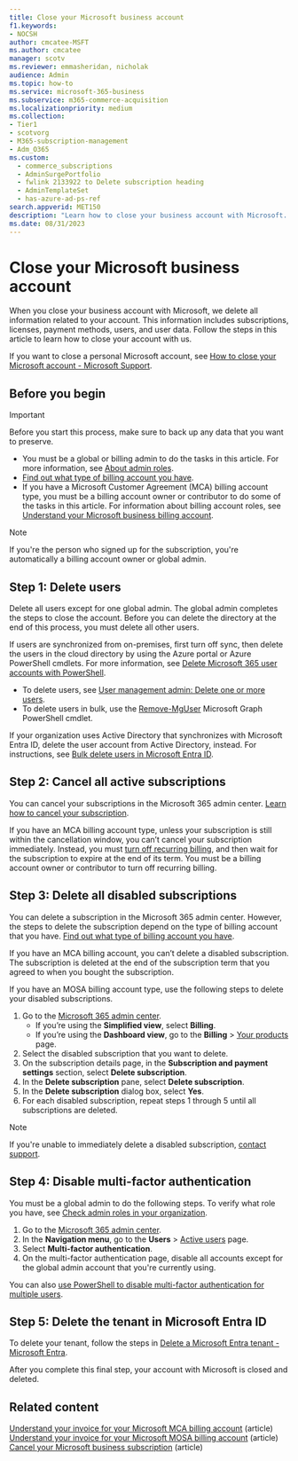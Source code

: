 ```yaml
---
title: Close your Microsoft business account
f1.keywords:
- NOCSH
author: cmcatee-MSFT
ms.author: cmcatee
manager: scotv
ms.reviewer: emmasheridan, nicholak
audience: Admin
ms.topic: how-to
ms.service: microsoft-365-business
ms.subservice: m365-commerce-acquisition
ms.localizationpriority: medium
ms.collection:
- Tier1
- scotvorg
- M365-subscription-management
- Adm_O365
ms.custom:
  - commerce_subscriptions
  - AdminSurgePortfolio
  - fwlink 2133922 to Delete subscription heading
  - AdminTemplateSet
  - has-azure-ad-ps-ref
search.appverid: MET150
description: "Learn how to close your business account with Microsoft. All information related to your account is deleted including licenses, users, and user data."
ms.date: 08/31/2023
---
```


# Close your Microsoft business account

When you close your business account with Microsoft, we delete all information related to your account. This information includes subscriptions, licenses, payment methods, users, and user data. Follow the steps in this article to learn how to close your account with us.

If you want to close a personal Microsoft account, see [How to close your Microsoft account - Microsoft Support](https://support.microsoft.com/account-billing/c1b2d13f-4de6-6e1b-4a31-d9d668849979).

## Before you begin

> [!IMPORTANT]
> Before you start this process, make sure to back up any data that you want to preserve.

- You must be a global or billing admin to do the tasks in this article. For more information, see [About admin roles](../admin/add-users/about-admin-roles.md).
- [Find out what type of billing account you have](manage-billing-accounts.md#view-my-billing-accounts).
- If you have a Microsoft Customer Agreement (MCA) billing account type, you must be a billing account owner or contributor to do some of the tasks in this article. For information about billing account roles, see [Understand your Microsoft business billing account](manage-billing-accounts.md).

> [!NOTE]
> If you're the person who signed up for the subscription, you're automatically a billing account owner or global admin.

## Step 1: Delete users

Delete all users except for one global admin. The global admin completes the steps to close the account. Before you can delete the directory at the end of this process, you must delete all other users.

If users are synchronized from on-premises, first turn off sync, then delete the users in the cloud directory by using the Azure portal or Azure PowerShell cmdlets. For more information, see [Delete Microsoft 365 user accounts with PowerShell](../enterprise/delete-and-restore-user-accounts-with-microsoft-365-powershell.md).

- To delete users, see [User management admin: Delete one or more users](../admin/add-users/delete-a-user.md#user-management-admin-delete-one-or-more-users-from-microsoft-365).
- To delete users in bulk, use the [Remove-MgUser](/powershell/module/microsoft.graph.users/remove-mguser) Microsoft Graph PowerShell cmdlet.

If your organization uses Active Directory that synchronizes with Microsoft Entra ID, delete the user account from Active Directory, instead. For instructions, see [Bulk delete users in Microsoft Entra ID](/azure/active-directory/users-groups-roles/users-bulk-delete).

## Step 2: Cancel all active subscriptions

You can cancel your subscriptions in the Microsoft 365 admin center. [Learn how to cancel your subscription](subscriptions/cancel-your-subscription.md#steps-to-cancel-your-subscription).

If you have an MCA billing account type, unless your subscription is still within the cancellation window, you can’t cancel your subscription immediately. Instead, you must [turn off recurring billing](subscriptions/renew-your-subscription.md), and then wait for the subscription to expire at the end of its term. You must be a billing account owner or contributor to turn off recurring billing.

## Step 3: Delete all disabled subscriptions

You can delete a subscription in the Microsoft 365 admin center. However, the steps to delete the subscription depend on the type of billing account that you have. [Find out what type of billing account you have](manage-billing-accounts.md#view-my-billing-accounts).

If you have an MCA billing account, you can’t delete a disabled subscription. The subscription is deleted at the end of the subscription term that you agreed to when you bought the subscription.

If you have an MOSA billing account type, use the following steps to delete your disabled subscriptions.

1. Go to the <a href="https://go.microsoft.com/fwlink/p/?linkid=2024339" target="_blank">Microsoft 365 admin center</a>.
    - If you’re using the **Simplified view**, select **Billing**.
    - If you’re using the **Dashboard view**, go to the **Billing** > <a href="https://go.microsoft.com/fwlink/p/?linkid=842054" target="_blank">Your products</a> page.
2. Select the disabled subscription that you want to delete.
3. On the subscription details page, in the **Subscription and payment settings** section, select **Delete subscription**.
4. In the **Delete subscription** pane, select **Delete subscription**.
5. In the **Delete subscription** dialog box, select **Yes**.
6. For each disabled subscription, repeat steps 1 through 5 until all subscriptions are deleted.

> [!NOTE]
> If you're unable to immediately delete a disabled subscription, [contact support](../admin/get-help-support.md).

## Step 4: Disable multi-factor authentication

You must be a global admin to do the following steps. To verify what role you have, see [Check admin roles in your organization](../admin/add-users/assign-admin-roles.md#check-admin-roles-in-your-organization).

1. Go to the <a href="https://go.microsoft.com/fwlink/p/?linkid=2024339" target="_blank">Microsoft 365 admin center</a>.
2. In the **Navigation menu**, go to the **Users** > <a href="https://go.microsoft.com/fwlink/p/?linkid=834822" target="_blank">Active users</a> page.
3. Select **Multi-factor authentication**.
4. On the multi-factor authentication page, disable all accounts except for the global admin account that you're currently using.

You can also [use PowerShell to disable multi-factor authentication for multiple users](/azure/active-directory/authentication/howto-mfa-userstates#change-state-using-powershell).

<a name='step-5-delete-the-tenant-in-azure-active-directory'></a>

## Step 5: Delete the tenant in Microsoft Entra ID

To delete your tenant, follow the steps in [Delete a Microsoft Entra tenant - Microsoft Entra](/azure/active-directory/enterprise-users/directory-delete-howto#delete-the-organization).

After you complete this final step, your account with Microsoft is closed and deleted.

## Related content

[Understand your invoice for your Microsoft MCA billing account](billing-and-payments/understand-your-invoice.md) (article)\
[Understand your invoice for your Microsoft MOSA billing account](billing-and-payments/understand-your-invoice2.md) (article)\
[Cancel your Microsoft business subscription](subscriptions/cancel-your-subscription.md) (article)
